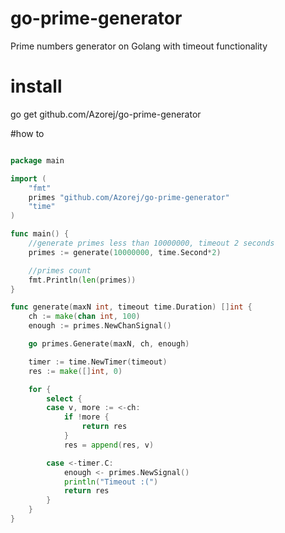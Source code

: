 # go-prime-generator
Prime numbers generator on Golang with timeout functionality

# install
go get github.com/Azorej/go-prime-generator

#how to

```go

package main

import (
	"fmt"
	primes "github.com/Azorej/go-prime-generator"
	"time"
)

func main() {
	//generate primes less than 10000000, timeout 2 seconds
	primes := generate(10000000, time.Second*2)

	//primes count
	fmt.Println(len(primes))
}

func generate(maxN int, timeout time.Duration) []int {
	ch := make(chan int, 100)
	enough := primes.NewChanSignal()

	go primes.Generate(maxN, ch, enough)

	timer := time.NewTimer(timeout)
	res := make([]int, 0)

	for {
		select {
		case v, more := <-ch:
			if !more {
				return res
			}
			res = append(res, v)

		case <-timer.C:
			enough <- primes.NewSignal()
			println("Timeout :(")
			return res
		}
	}
}


